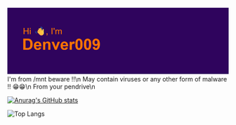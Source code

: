 [![MasterHead](https://github.com/noname00-cli/noname00-cli/blob/main/header.png)](https://github.com/noname00-cli/noname00-cli)
I'm from /mnt  beware !!\n
May contain viruses or any other form of malware !! 😁😁\n
From your pendrive\n



[![Anurag's GitHub stats](https://github-readme-stats.vercel.app/api?username=noname00-cli&show_icons=true&theme=radical)](https://github.com/anuraghazra/github-readme-stats)




![Top Langs](https://github-readme-stats.vercel.app/api/top-langs/?username=anuraghazra&layout=compact)







<!--
**noname00-cli/noname00-cli** is a ✨ _special_ ✨ repository because its `README.md` (this file) appears on your GitHub profile.

Here are some ideas to get you started:

- 🔭 I’m currently working on ...
- 🌱 I’m currently learning ...
- 👯 I’m looking to collaborate on ...
- 🤔 I’m looking for help with ...
- 💬 Ask me about ...
- 📫 How to reach me: ...
- 😄 Pronouns: ...
- ⚡ Fun fact: ...
-->
